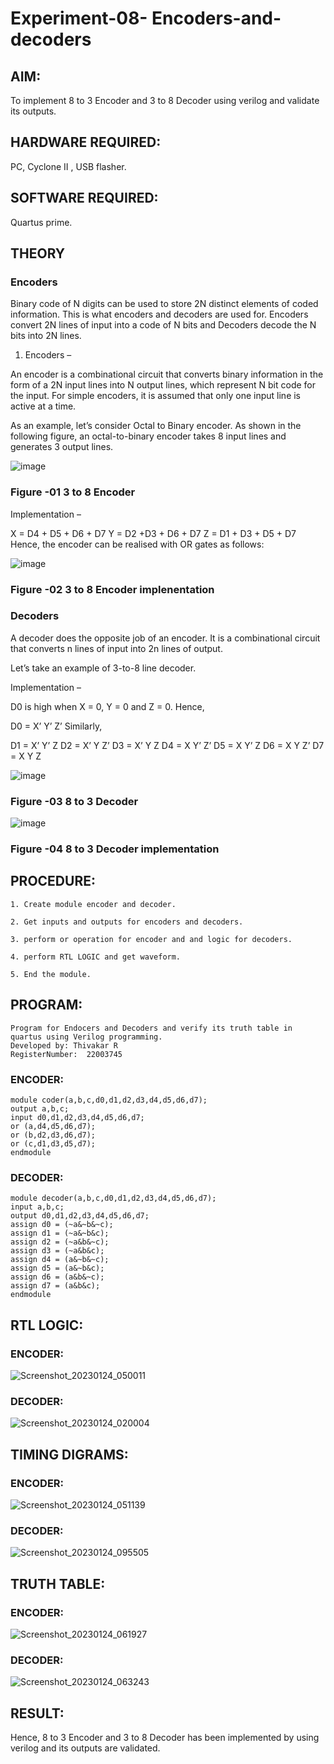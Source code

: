 # Experiment-08- Encoders-and-decoders 

## AIM: 

To implement 8 to 3 Encoder and  3 to 8 Decoder using verilog and validate its outputs.

## HARDWARE REQUIRED:  

PC, Cyclone II , USB flasher.

## SOFTWARE REQUIRED: 

Quartus prime.

## THEORY 

### Encoders
Binary code of N digits can be used to store 2N distinct elements of coded information. This is what encoders and decoders are used for. Encoders convert 2N lines of input into a code of N bits and Decoders decode the N bits into 2N lines.

1. Encoders –

An encoder is a combinational circuit that converts binary information in the form of a 2N input lines into N output lines, which represent N bit code for the input. For simple encoders, it is assumed that only one input line is active at a time.

As an example, let’s consider Octal to Binary encoder. As shown in the following figure, an octal-to-binary encoder takes 8 input lines and generates 3 output lines.

![image](https://user-images.githubusercontent.com/36288975/171543588-bc0746df-a173-4b35-989e-5fb7d385fe8a.png)

### Figure -01 3 to 8 Encoder 


Implementation –

X = D4 + D5 + D6 + D7
Y = D2 +D3 + D6 + D7
Z = D1 + D3 + D5 + D7 
Hence, the encoder can be realised with OR gates as follows:


![image](https://user-images.githubusercontent.com/36288975/171543740-68403b82-aa93-4c98-9343-f32b14885a2e.png)

### Figure -02 3 to 8 Encoder implenentation 

### Decoders 

A decoder does the opposite job of an encoder. It is a combinational circuit that converts n lines of input into 2n lines of output.

Let’s take an example of 3-to-8 line decoder.

Implementation –

D0 is high when X = 0, Y = 0 and Z = 0. Hence,

D0 = X’ Y’ Z’ 
Similarly,

D1 = X’ Y’ Z
D2 = X’ Y Z’
D3 = X’ Y Z
D4 = X Y’ Z’
D5 = X Y’ Z
D6 = X Y Z’
D7 = X Y Z 


![image](https://user-images.githubusercontent.com/36288975/171543978-ee2d0671-2846-40a1-8705-507fd6287a49.png)

### Figure -03 8 to 3 Decoder 



![image](https://user-images.githubusercontent.com/36288975/171543866-5a6eace6-8683-49d7-9c4f-a7cb30ec3035.png)

### Figure -04 8 to 3 Decoder implementation 

## PROCEDURE:

```
1. Create module encoder and decoder.

2. Get inputs and outputs for encoders and decoders.

3. perform or operation for encoder and and logic for decoders.

4. perform RTL LOGIC and get waveform.

5. End the module.

```

## PROGRAM: 
```
Program for Endocers and Decoders and verify its truth table in quartus using Verilog programming.
Developed by: Thivakar R
RegisterNumber:  22003745
```

### ENCODER:

```
module coder(a,b,c,d0,d1,d2,d3,d4,d5,d6,d7);
output a,b,c;
input d0,d1,d2,d3,d4,d5,d6,d7;
or (a,d4,d5,d6,d7);
or (b,d2,d3,d6,d7);
or (c,d1,d3,d5,d7);
endmodule

```

### DECODER:

```
module decoder(a,b,c,d0,d1,d2,d3,d4,d5,d6,d7);
input a,b,c;
output d0,d1,d2,d3,d4,d5,d6,d7;
assign d0 = (~a&~b&~c);
assign d1 = (~a&~b&c);
assign d2 = (~a&b&~c);
assign d3 = (~a&b&c);
assign d4 = (a&~b&~c);
assign d5 = (a&~b&c);
assign d6 = (a&b&~c);
assign d7 = (a&b&c);
endmodule

```

## RTL LOGIC:  

### ENCODER:

![Screenshot_20230124_050011](https://user-images.githubusercontent.com/118348224/214280703-de7afeaa-ebbd-4db0-a384-9dd087de7e88.png)


### DECODER:

![Screenshot_20230124_020004](https://user-images.githubusercontent.com/118348224/214279826-8bc38202-6f2e-4b5e-8bab-aaab9854b881.png)


## TIMING DIGRAMS:  

### ENCODER:

![Screenshot_20230124_051139](https://user-images.githubusercontent.com/118348224/214283515-4ebe6225-b53f-4295-a681-ee9a5a547a1b.png)


### DECODER:

![Screenshot_20230124_095505](https://user-images.githubusercontent.com/118348224/214350444-08e42155-25e2-4d47-a1a9-c182285379a6.png)


## TRUTH TABLE: 

### ENCODER:

![Screenshot_20230124_061927](https://user-images.githubusercontent.com/118348224/214296177-dc6b69f6-8d4a-4953-a56c-0a83630a1b9d.png)


### DECODER:

![Screenshot_20230124_063243](https://user-images.githubusercontent.com/118348224/214298738-1e14a109-0699-4916-a6f4-2c9dfcdf3278.png)


## RESULT: 

Hence, 8 to 3 Encoder and 3 to 8 Decoder has been implemented by using verilog and its outputs are validated.
